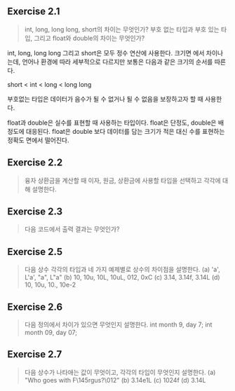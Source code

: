 ## Exercise 2.1
> int, long, long long, short의 차이는 무엇인가? 
> 부호 없는 타입과 부호 있는 타입, 그리고 float와 double의 차이는 무엇인가?

int, long, long long 그리고 short은 모두 정수 연산에 사용한다. 
크기면 에서 차이나는데, 언어나 환경에 따라 세부적으로 다르지만 
보통은 다음과 같은 크기의 순서를 따른다.

short < int < long < long long

부호없는 타입은 데이터가 음수가 될 수 없거나 될 수 없음을 보장하고자 할 때 사용한다.

float과 double은 실수를 표현할 때 사용하는 타입이다.
float은 단정도, double은 배정도에 대응된다.
float은 double 보다 데이터를 담는 크기가 적은 대신 수를 표현하는 정확도 면에서 떨어진다.
## Exercise 2.2 

> 융자 상환금을 계산할 때 이자, 원금, 상환금에 사용할 타입을 선택하고 
> 각각에 대해 설명한다.
 

## Exercise 2.3 
> 다음 코드에서 출력 결과는 무엇인가?
 

## Exercise 2.5 
> 다음 상수 각각의 타입과 네 가지 예제별로 상수의 차이점을 설명한다.
> (a) 'a', L'a', "a", L"a"
> (b) 10, 10u, 10L, 10uL, 012, 0xC
> (c) 3.14, 3.14f, 3.14L
> (d) 10, 10u, 10., 10e-2
 

## Exercise 2.6 
> 다음 정의에서 차이가 있으면 무엇인지 설명한다.
> int month  9, day  7;
> int month  09, day  07;

 

## Exercise 2.7 
> 다음 상수가 나타애는 값이 무엇이고, 각각의 타입이 무엇인지 설명한다.
> (a) "Who goes with F\145rgus?\012"
> (b) 3.14e1L
> (c) 1024f
> (d) 3.14L

 
